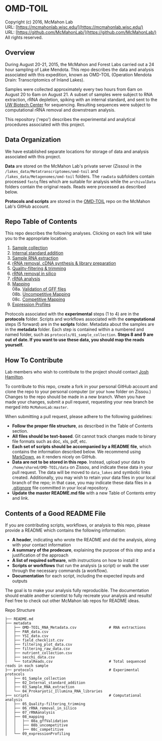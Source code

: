 OMD-TOIL
===
Copyright (c) 2016, McMahon Lab  
URL: [https://mcmahonlab.wisc.edu/](https://mcmahonlab.wisc.edu/)  
URL: [https://github.com/McMahonLab/](https://github.com/McMahonLab/)  
All rights reserved.

Overview
--
During August 20-21, 2015, the McMahon and Forest Labs carried out a 24 hour sampling of Lake Mendota. This repo describes the data and analysis associated with this expedition, known as OMD-TOIL (Operation Mendota Drain: Transcriptomics of Inland Lakes).

Samples were collected approximately every two hours from 6am on August 20 to 6am on August 21. A subset of samples were subject to RNA extraction, rRNA depletion, spiking with an internal standard, and sent to the [UW Biotech Center](https://www.biotech.wisc.edu/) for sequencing. Resulting sequences were subject to computational rRNA removal and downstream analysis.

This repository ('repo') describes the experimental and analytical procedures associated with this project.

Data Organization
--
We have established separate locations for storage of data and analysis associated with this project.

__Data__ are stored on the McMahon Lab's private server (Zissou) in the `/lakes_data/Metatranscriptomes/omd-toil` and `/lakes_data/Metagenomes/omd-toil` folders. The `rawData` subfolders contain processed `fastq` files which are suitable for analysis while the `archivalData` folders contain the original reads. Reads were processed as described below.

__Protocols and scripts__ are stored in the [OMD-TOIL](https://github.com/McMahonLab/OMD-TOIL) repo on the McMahon Lab's GitHub account.

Repo Table of Contents
--
This repo describes the following analyses. Clicking on each link will take you to the appropriate location.

01. [Sample collection](protocols/01_Sample_collection/README.md)
02. [Internal standard addition](protocols/02_Internal_standard_addition/README.md)
03. [Sample RNA extraction](protocols/03_Sample_RNA_extraction/README.md)
04. [rRNA removal, cDNA synthesis & library preparation](protocols/04_Prokaryotic_Illumina_RNA_libraries/README.md)
05. [Quality-filtering & trimming](scripts/05_Quality-filtering_trimming/README.md)
06. [rRNA removal in silico](scripts/06_rRNA_removal_in_silico/README.md)
07. [rRNA analysis](scripts/07_rRNAanalysis/README.md)
08. [Mapping](scripts/08_mapping/README.md)  
  08a. [Validation of GFF files](scripts/08_mapping/08a_gffValidation/README.md)  
  08b. [Uncompetitive Mapping](scripts/08_mapping/08b_uncompetitive/README.md)  
  08c. [Competitive Mapping](scripts/08_mapping/08c_competitive/README.md)
09. [Expression Profiles](scripts/09_expressionProfiling/README.md)

Protocols associated with the __experimental__ steps (1 to 4) are in the __protocols__ folder. Scripts and workflows associated with the __computational__ steps (5 forward) are in the __scripts__ folder. Metadata about the samples are in the __metadata__ folder. Each step is contained within a numbered and named folder, such as `protocols/01_sample_collection`. __Steps 8 and 9 are out of date. If you want to use these data, you should map the reads yourself.__

How To Contribute
--
Lab members who wish to contribute to the project should contact [Josh Hamilton](https://github.com/joshamilton).

To contribute to this repo, create a fork in your personal GitHub account and clone the repo to your personal computer (or your `home` folder on Zissou.) Changes to the repo should be made in a new branch. When you have made your changes, submit a pull request, requesting your new branch be merged into `McMahonLab:master`.

When submitting a pull request, please adhere to the following guidelines:

* __Follow the proper file structure__, as described in the Table of Contents section.
* __All files should be text-based__. Git cannot track changes made to binary file formats such as doc, xls, pdf, etc.
* __Each set of scripts should be accompanied by a README file__, which contains the information described below. We recommend using [MarkDown](https://help.github.com/articles/markdown-basics/), as it renders nicely on GitHub.
* __Data are not to be stored in this repo__. Instead, upload your data to `/home/shared/OMD-TOIL/data` on Zissou, and indicate these data in your pull request. The data will be moved to `data_lakes` and symbolic links created. Additionally, you may wish to retain your data files in your local branch of the repo; in that case, you may indicate these data files in a [.gitignore](https://help.github.com/articles/ignoring-files/) file committed in your local repository.
* __Update the master README.md file__ with a new Table of Contents entry and link.

Contents of a Good README File
--
If you are contributing scripts, workflows, or analysis to this repo, please provide a README which contains the following information:

* __A header__, indicating who wrote the README and did the analysis, along with your contact information
* __A summary of the prodecure__, explaining the purpose of this step and a justification of the approach
* __A list of required software__, with instructions on how to install it
* __Scripts or workflows__ that run the analysis (a script) or walk the user through the necessary commands (a workflow).
* __Documentation__ for each script, including the expected inputs and outputs

The goal is to make your analysis fully reproducible. The documentation should enable another scientist to fully recreate your analysis and results! Feel free to check out other McMahon lab repos for README ideas.

Repo Structure

    ├── README.md
    ├── metadata
    │   ├── OMD-TOIL_RNA_Metadata.csv               # RNA extractions
    │   ├── PAR_data.csv
    │   ├── YSI_data.csv
    │   ├── field_checklist.csv
    │   ├── filtering_plot_data.csv
    │   ├── filtering_raw_data.csv
    │   ├── nutrient_collection.csv
    │   ├── secchi_data.csv
    │   └── totalReads.csv                          # Total sequenced reads in each sample
    ├── protocols                                   # Experimental protocols
    │   ├── 01_Sample_collection
    │   ├── 02_Internal_standard_addition
    │   ├── 03_Sample_RNA_extraction
    │   └── 04_Prokaryotic_Illumina_RNA_libraries
    ├── scripts                                     # Computational analysis
    │   ├── 05_Quality-filtering_trimming
    │   ├── 06_rRNA_removal_in_silico
    │   ├── 07_rRNAanalysis
    │   ├── 08_mapping
    │   │   ├── 08a_gffValidation
    │   │   ├── 08b_uncompetitive
    │   │   ├── 08c_competitive
    │   └── 09_expressionProfiling
